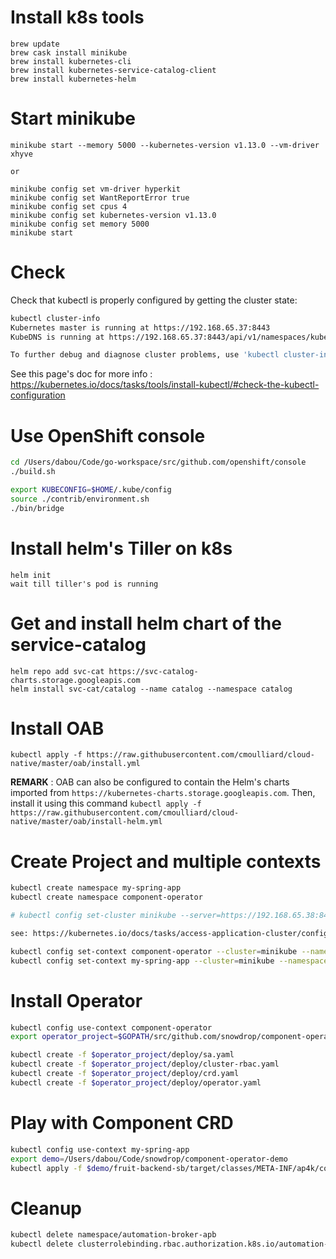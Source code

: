 Install k8s tools
=================
```
brew update
brew cask install minikube
brew install kubernetes-cli
brew install kubernetes-service-catalog-client
brew install kubernetes-helm
```
Start minikube
==============
```
minikube start --memory 5000 --kubernetes-version v1.13.0 --vm-driver xhyve

or 

minikube config set vm-driver hyperkit
minikube config set WantReportError true
minikube config set cpus 4
minikube config set kubernetes-version v1.13.0
minikube config set memory 5000
minikube start
```

Check 
=====

Check that kubectl is properly configured by getting the cluster state:
```bash
kubectl cluster-info
Kubernetes master is running at https://192.168.65.37:8443
KubeDNS is running at https://192.168.65.37:8443/api/v1/namespaces/kube-system/services/kube-dns:dns/proxy

To further debug and diagnose cluster problems, use 'kubectl cluster-info dump'.
```

See this page's doc for more info : https://kubernetes.io/docs/tasks/tools/install-kubectl/#check-the-kubectl-configuration

Use OpenShift console
=====================

```bash
cd /Users/dabou/Code/go-workspace/src/github.com/openshift/console
./build.sh 

export KUBECONFIG=$HOME/.kube/config
source ./contrib/environment.sh
./bin/bridge
```

Install helm's Tiller on k8s
============================
```
helm init
wait till tiller's pod is running
```

Get and install helm chart of the service-catalog
=================================================
```
helm repo add svc-cat https://svc-catalog-charts.storage.googleapis.com
helm install svc-cat/catalog --name catalog --namespace catalog
```

Install OAB
===========

```
kubectl apply -f https://raw.githubusercontent.com/cmoulliard/cloud-native/master/oab/install.yml
```

**REMARK** : OAB can also be configured to contain the Helm's charts imported from `https://kubernetes-charts.storage.googleapis.com`. Then, install it using this command
`kubectl apply -f https://raw.githubusercontent.com/cmoulliard/cloud-native/master/oab/install-helm.yml`

Create Project and multiple contexts
====================================
```bash
kubectl create namespace my-spring-app
kubectl create namespace component-operator

# kubectl config set-cluster minikube --server=https://192.168.65.38:8443

see: https://kubernetes.io/docs/tasks/access-application-cluster/configure-access-multiple-clusters/

kubectl config set-context component-operator --cluster=minikube --namespace=component-operator --user=minikube
kubectl config set-context my-spring-app --cluster=minikube --namespace=my-spring-app --user=minikube
```

Install Operator
================
```bash
kubectl config use-context component-operator
export operator_project=$GOPATH/src/github.com/snowdrop/component-operator

kubectl create -f $operator_project/deploy/sa.yaml
kubectl create -f $operator_project/deploy/cluster-rbac.yaml
kubectl create -f $operator_project/deploy/crd.yaml
kubectl create -f $operator_project/deploy/operator.yaml
```

Play with Component CRD
=======================
```bash
kubectl config use-context my-spring-app
export demo=/Users/dabou/Code/snowdrop/component-operator-demo
kubectl apply -f $demo/fruit-backend-sb/target/classes/META-INF/ap4k/component.yml

```

Cleanup
=======

```bash
kubectl delete namespace/automation-broker-apb
kubectl delete clusterrolebinding.rbac.authorization.k8s.io/automation-broker-apb
```